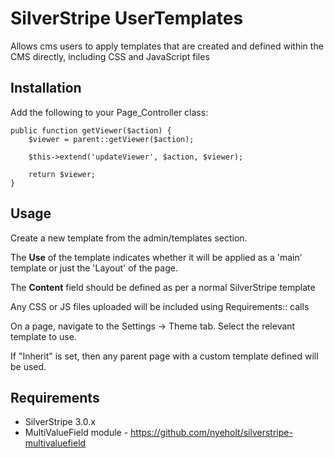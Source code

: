 # SilverStripe UserTemplates

Allows cms users to apply templates that are created and defined within the 
CMS directly, including CSS and JavaScript files

## Installation

Add the following to your Page\_Controller class:

    public function getViewer($action) {
        $viewer = parent::getViewer($action);
		
		$this->extend('updateViewer', $action, $viewer);
		
        return $viewer;
    }

## Usage

Create a new template from the admin/templates section. 

The **Use** of the template indicates whether it will be applied as a 'main' 
template or just the 'Layout' of the page. 

The **Content** field should be defined as per a normal SilverStripe template

Any CSS or JS files uploaded will be included using Requirements:: calls


On a page, navigate to the Settings -> Theme tab. Select the relevant template
to use. 

If "Inherit" is set, then any parent page with a custom template defined will 
be used. 

## Requirements

* SilverStripe 3.0.x
* MultiValueField module - https://github.com/nyeholt/silverstripe-multivaluefield
